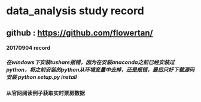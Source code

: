 # data_analysis study record
## github : https://github.com/flowertan/
#### 20170904 record
##### 在windows下安装tushare报错，因为在安装anaconda之前已经安装过python，将之前安装的python从环境变量中去掉，还是报错，最后只好下载源码安装 python setup.py install
#### 从官网阅读例子获取实时票房数据